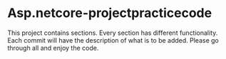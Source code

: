 # Asp.netcore-projectpracticecode
This project contains sections. Every section has different  functionality.  Each  commit  will have the description of  what  is to  be  added.  Please go through all and  enjoy the  code.
